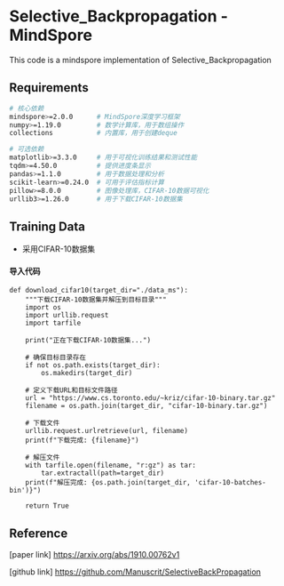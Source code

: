 # Selective_Backpropagation - MindSpore

This code is a mindspore implementation of Selective_Backpropagation 

## Requirements

```bash
# 核心依赖
mindspore>=2.0.0      # MindSpore深度学习框架
numpy>=1.19.0         # 数学计算库，用于数组操作
collections           # 内置库，用于创建deque

# 可选依赖
matplotlib>=3.3.0     # 用于可视化训练结果和测试性能
tqdm>=4.50.0          # 提供进度条显示
pandas>=1.1.0         # 用于数据处理和分析
scikit-learn>=0.24.0  # 可用于评估指标计算
pillow>=8.0.0         # 图像处理库，CIFAR-10数据可视化
urllib3>=1.26.0       # 用于下载CIFAR-10数据集
```

## Training Data

- 采用CIFAR-10数据集

#### 导入代码
```
def download_cifar10(target_dir="./data_ms"):
    """下载CIFAR-10数据集并解压到目标目录"""
    import os
    import urllib.request
    import tarfile
    
    print("正在下载CIFAR-10数据集...")
    
    # 确保目标目录存在
    if not os.path.exists(target_dir):
        os.makedirs(target_dir)
        
    # 定义下载URL和目标文件路径
    url = "https://www.cs.toronto.edu/~kriz/cifar-10-binary.tar.gz"
    filename = os.path.join(target_dir, "cifar-10-binary.tar.gz")
    
    # 下载文件
    urllib.request.urlretrieve(url, filename)
    print(f"下载完成: {filename}")
    
    # 解压文件
    with tarfile.open(filename, "r:gz") as tar:
        tar.extractall(path=target_dir)
    print(f"解压完成: {os.path.join(target_dir, 'cifar-10-batches-bin')}")
    
    return True

```

## Reference
[paper link] https://arxiv.org/abs/1910.00762v1

[github link] https://github.com/Manuscrit/SelectiveBackPropagation